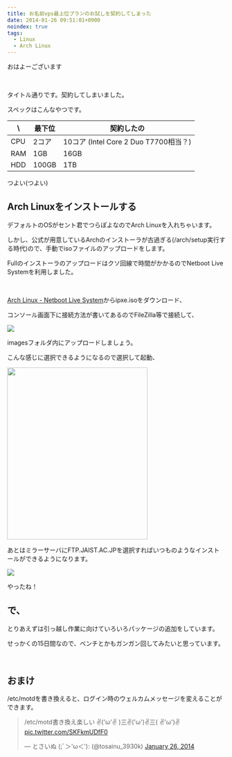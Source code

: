 ```yaml
---
title: お名前vps最上位プランのお試しを契約してしまった
date: 2014-01-26 09:51:01+0900
noindex: true
tags:
  - Linux
  - Arch Linux
---
```

おはよーございます

&nbsp;

タイトル通りです。契約してしまいました。

スペックはこんなやつです。

| \ | 最下位 | 契約したの |
| --- | ------ | -------------- |
| CPU | 2コア | 10コア (Intel Core 2 Duo T7700相当？) |
| RAM | 1GB |16GB |
| HDD | 100GB |1TB |

つよい(つよい)

## Arch Linuxをインストールする

デフォルトのOSがセント君でつらぽよなのでArch Linuxを入れちゃいます。

しかし、公式が用意しているArchのインストーラが古過ぎる(/arch/setup実行する時代)ので、手動でisoファイルのアップロードをします。

Fullのインストーラのアップロードはクソ回線で時間がかかるのでNetboot Live Systemを利用しました。

&nbsp;

<a href="https://releng.archlinux.org/pxeboot/">Arch Linux - Netboot Live System</a>からipxe.isoをダウンロード、

コンソール画面下に接続方法が書いてあるのでFileZilla等で接続して、

<img src="https://lh4.googleusercontent.com/-REemULw2wPE/UuRYOLAL3BI/AAAAAAAAC8Q/fwGycTvCwl8/s640/2014-01-26-093241_1920x1080_scrot.png" />

imagesフォルダ内にアップロードしましょう。

こんな感じに選択できるようになるので選択して起動、

<img src="https://lh3.googleusercontent.com/-5Q-tvcj8F88/UuRZ_VfJ90I/AAAAAAAAC8c/FphIGvW6PrM/s800/image.png" height="396" width="324" />

あとはミラーサーバにFTP.JAIST.AC.JPを選択すればいつものようなインストールができるようになります。

<img src="https://lh3.googleusercontent.com/-zx2Ku3KWfXc/UuRa8u-wylI/AAAAAAAAC8k/rbbLaG17LxI/s640/2014-01-26-041133_1920x1080_scrot.png" />

やったね！

## で、

とりあえずは引っ越し作業に向けていろいろパッケージの追加をしています。

せっかくの15日間なので、ベンチとかもガンガン回してみたいと思っています。

&nbsp;

## おまけ

/etc/motdを書き換えると、ログイン時のウェルカムメッセージを変えることができます。

<blockquote class="twitter-tweet tw-align-center" lang="en"><p>/etc/motd書き換え楽しい&#10;✌(&#39;ω&#39;✌ )三✌(&#39;ω&#39;)✌三( ✌&#39;ω&#39;)✌ <a href="http://t.co/SKFkmUDfF0">pic.twitter.com/SKFkmUDfF0</a></p>&mdash; とさいぬ (;ﾞ＞&#39;ω＜&#39;): (@tosainu_3930k) <a href="https://twitter.com/tosainu_3930k/statuses/427230789697163264">January 26, 2014</a></blockquote>
<script async src="//platform.twitter.com/widgets.js" charset="utf-8"></script>
